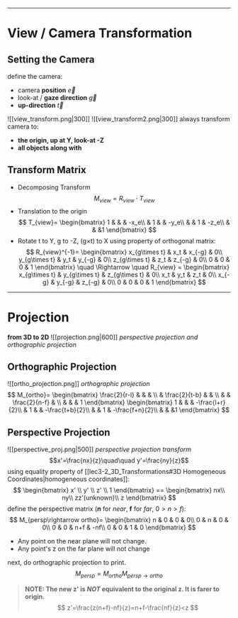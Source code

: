 <!---
\begin{bmatrix}
 &  &  & \\
 &  &  & \\
 &  &  & \\
 &  &  &
\end{bmatrix} 
--->
----
# View / Camera Transformation
## Setting the Camera
define the camera:
- camera **position** $\overrightarrow{e}$
- look-at / **gaze direction** $\overrightarrow{g}$
- **up-direction** $\overrightarrow{t}$

![[view_transform.png|300]]
![[view_transform2.png|300]]
always transform camera to:
- **the origin, up at Y, look-at -Z**
- **all objects along with**
## Transform Matrix
- Decomposing Transform
$$
M_{view}=R_{view}\cdot T_{view}
$$
- Translation to the origin
$$
T_{view}=
\begin{bmatrix}
1 &  &  & -x_e\\
 & 1 &  & -y_e\\
 &  & 1 & -z_e\\
 &  &  &1
\end{bmatrix} 
$$
- Rotate t to Y, g to -Z, (g$\times$t) to X
using property of orthogonal matrix:
$$
R_{view}^{-1}=
\begin{bmatrix}
x_{g\times t} & x_t & x_{-g} & 0\\
y_{g\times t} & y_t & y_{-g} & 0\\
z_{g\times t} & z_t & z_{-g} & 0\\
0 & 0 & 0 & 1
\end{bmatrix} 
\quad \Rightarrow \quad
R_{view} = 
\begin{bmatrix}
x_{g\times t} & y_{g\times t} & z_{g\times t} & 0\\
x_t & y_t & z_t & 0\\
x_{-g} & y_{-g} & z_{-g} & 0\\
0 & 0 & 0 & 1
\end{bmatrix} 
$$
----
# Projection
**from 3D to 2D**
![[projection.png|600]]
*perspective projection and orthographic projection*
## Orthographic Projection
![[ortho_projection.png]]
*orthographic projection*
$$
M_{ortho}=
\begin{bmatrix}
\frac{2}{r-l} &  &  & \\
 & \frac{2}{t-b} &  & \\
 &  & \frac{2}{n-f} & \\
 &  &  & 1
\end{bmatrix} 
\begin{bmatrix}
1 &  &  & -\frac{l+r}{2}\\
 & 1 &  & -\frac{t+b}{2}\\
 &  & 1 & -\frac{f+n}{2}\\
 &  &  &1
\end{bmatrix} 
$$
## Perspective Projection

![[perspective_proj.png|500]]
*perspective projection transform*
$$x'=\frac{nx}{z}\quad\quad y'=\frac{ny}{z}$$
using equality property of [[lec3-2_3D_Transformations#3D Homogeneous Coordinates|homogeneous coordinates]]:
$$
\begin{bmatrix}
x' \\
y' \\
z' \\
1 
\end{bmatrix} ==
\begin{bmatrix}
nx\\
ny\\
zz'(unknown)\\
z
\end{bmatrix} 
$$
define the perspective matrix (**n** for *near*, **f** for *far*, $0>n>f$):
$$
M_{persp\rightarrow ortho}=
\begin{bmatrix}
n & 0 & 0 & 0\\
0 & n & 0 & 0\\
0 & 0 & n+f & -nf\\
0 & 0 & 1 & 0
\end{bmatrix} 
$$
- Any point on the near plane will not change.
- Any point's z on the far plane will not change

next, do orthographic projection to print.
$$
M_{persp}=M_{ortho}M_{persp\rightarrow ortho}
$$
>**NOTE: The new z' is *NOT* equivalent to the original z. It is farer to origin.**
$$
z'=\frac{z(n+f)-nf}{z}=n+f-\frac{nf}{z}<z
$$
